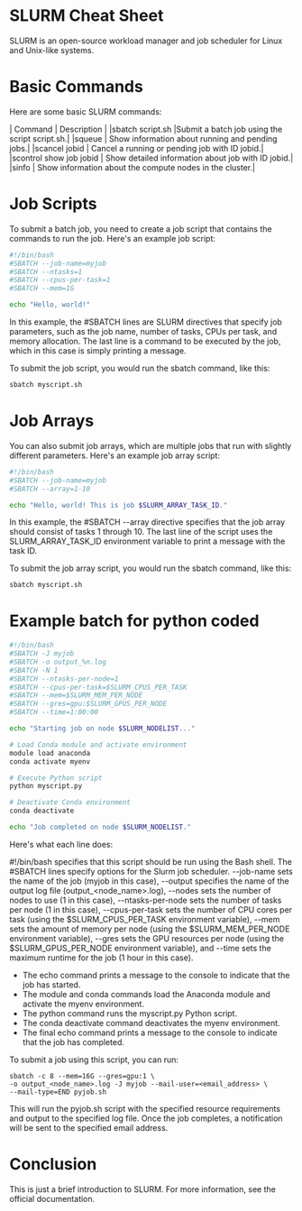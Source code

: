 # SLURM Cheat Sheet
SLURM is an open-source workload manager and job scheduler for Linux and Unix-like systems.

# Basic Commands
Here are some basic SLURM commands:

| Command |	Description |
|sbatch script.sh	|Submit a batch job using the script script.sh.|
|squeue	| Show information about running and pending jobs.|
|scancel jobid	| Cancel a running or pending job with ID jobid.|
|scontrol show job jobid	| Show detailed information about job with ID jobid.|
|sinfo	| Show information about the compute nodes in the cluster.|

# Job Scripts
To submit a batch job, you need to create a job script that contains the commands to run the job. Here's an example job script:

```bash
#!/bin/bash
#SBATCH --job-name=myjob
#SBATCH --ntasks=1
#SBATCH --cpus-per-task=1
#SBATCH --mem=1G

echo "Hello, world!"
```
In this example, the #SBATCH lines are SLURM directives that specify job parameters, such as the job name, number of tasks, CPUs per task, and memory allocation. The last line is a command to be executed by the job, which in this case is simply printing a message.

To submit the job script, you would run the sbatch command, like this:

```bash
sbatch myscript.sh
```

# Job Arrays
You can also submit job arrays, which are multiple jobs that run with slightly different parameters. Here's an example job array script:

```bash
#!/bin/bash
#SBATCH --job-name=myjob
#SBATCH --array=1-10

echo "Hello, world! This is job $SLURM_ARRAY_TASK_ID."
```

In this example, the #SBATCH --array directive specifies that the job array should consist of tasks 1 through 10. The last line of the script uses the SLURM_ARRAY_TASK_ID environment variable to print a message with the task ID.

To submit the job array script, you would run the sbatch command, like this:

```bash
sbatch myscript.sh
```

# Example batch for python coded

```bash
#!/bin/bash
#SBATCH -J myjob
#SBATCH -o output_%n.log
#SBATCH -N 1
#SBATCH --ntasks-per-node=1
#SBATCH --cpus-per-task=$SLURM_CPUS_PER_TASK
#SBATCH --mem=$SLURM_MEM_PER_NODE
#SBATCH --gres=gpu:$SLURM_GPUS_PER_NODE
#SBATCH --time=1:00:00

echo "Starting job on node $SLURM_NODELIST..."

# Load Conda module and activate environment
module load anaconda
conda activate myenv

# Execute Python script
python myscript.py

# Deactivate Conda environment
conda deactivate

echo "Job completed on node $SLURM_NODELIST."
```

Here's what each line does:

#!/bin/bash specifies that this script should be run using the Bash shell.
The #SBATCH lines specify options for the Slurm job scheduler. --job-name sets the name of the job (myjob in this case), --output specifies the name of the output log file (output_<node_name>.log), --nodes sets the number of nodes to use (1 in this case), --ntasks-per-node sets the number of tasks per node (1 in this case), --cpus-per-task sets the number of CPU cores per task (using the $SLURM_CPUS_PER_TASK environment variable), --mem sets the amount of memory per node (using the $SLURM_MEM_PER_NODE environment variable), --gres sets the GPU resources per node (using the $SLURM_GPUS_PER_NODE environment variable), and --time sets the maximum runtime for the job (1 hour in this case).
- The echo command prints a message to the console to indicate that the job has started.
- The module and conda commands load the Anaconda module and activate the myenv environment.
- The python command runs the myscript.py Python script.
- The conda deactivate command deactivates the myenv environment.
- The final echo command prints a message to the console to indicate that the job has completed.

To submit a job using this script, you can run:
```
sbatch -c 8 --mem=16G --gres=gpu:1 \
-o output_<node_name>.log -J myjob --mail-user=<email_address> \
--mail-type=END pyjob.sh
```

This will run the pyjob.sh script with the specified resource requirements and output to the specified log file. Once the job completes, a notification will be sent to the specified email address.

# Conclusion
This is just a brief introduction to SLURM. For more information, see the official documentation.



